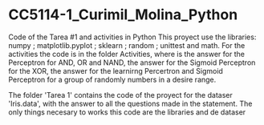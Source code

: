 # CC5114-1_Curimil_Molina_Python
Code of the Tarea #1 and activities in Python
This proyect use the libraries: numpy ; matplotlib.pyplot ; sklearn ; random ; unittest and math.
For the activities the code is in the folder Activities, where is the answer for the Perceptron for AND, OR and NAND, 
the answer for the Sigmoid Perceptron for the XOR, the answer for the learnirng Percertron and Sigmoid Perceptron for a 
group of randomly numbers in a desire range.

The folder 'Tarea 1' contains the code of the proyect for the dataser 'Iris.data', with the answer to all the questions 
made in the statement. The only things necesary to works this code are the libraries and de dataser
